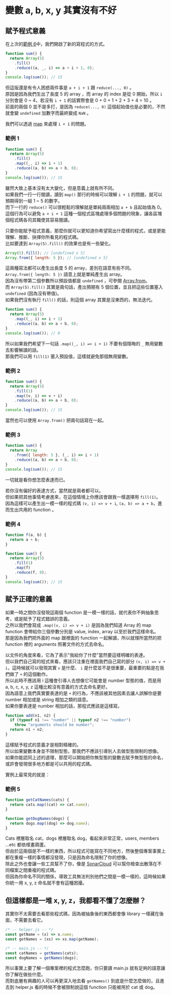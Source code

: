 # 變數 a, b, x, y 其實沒有不好

## 賦予程式意義

在上次的[範例 6]中，我們開啟了新的寫程式的方式。

```js
function sum() {
  return Array(5)
    .fill()
    .reduce((a, _, i) => a + i + 1, 0);
}
console.log(sum()); // 15
```

但這版還是有令人困惑兩件事是 `a + i + 1` 跟 `reduce(..., 0)` 。  
原因是因為我們生出了長度 5 的 array ，而 array 的 index 是從 0 開始，所以 `i` 分別會是 0 ~ 4，若沒有 `i + 1` 的話實際會是 0 + 0 + 1 + 2 + 3 + 4 = 10 。  
前面的兩個 0 並不是多打，是因為 `reduce(..., 0)` 這個起始值也是必要的，不然就會變 `undefined` 加數字而最終變成 `NaN` 。

我們可以透過 [map] 來處理 `i + 1` 的問題。

### 範例 1

```js
function sum() {
  return Array(5)
    .fill()
    .map((_, i) => i + 1)
    .reduce((a, b) => a + b, 0);
}
console.log(sum()); // 15
```

雖然大致上基本沒有太大變化，但是意義上就有所不同。  
如果我們一行一行閱讀，讀到 `map()` 那行的時候可以理解 `i + 1` 的問題，就可以預期得到一組 1 ~ 5 的數字。  
而下一行的 `reduce()` 可以很輕鬆的理解就是單純兩兩相加 `a + b` 且起始值為 0。
這個行為可以避免 `a + i + 1` 這種一個程式區塊處理多個問題的現象，讓各區塊個程式碼各司其職使其容易閱讀。

只要你能賦予程式意義，那麼你就可以更知道你希望寫出什麼樣的程式，或是更能理解、推斷、抉擇你所看見的程式碼。  
比如要達到 `Array(5).fill()` 的效果也是有一些變化。

```js
Array(5).fill(); // [undefined x 5]
Array.from({ length: 5 }); // [undefined x 5]
```

這兩種寫法都可以產生出長度 5 的 array，差別在語意有些不同。  
`Array.from({ length: 5 })` 語意上就是單純產生出 array。  
因為沒有帶第二個參數所以預設值都是 `undefined` ，可參閱 [Array.from]。  
而 `Array(5).fill()` 其實是兩句話，產出預期有 5 個位置，並且把這些位置塞入 `undefined` (因為沒有帶值)。  
如果我們沒有執行 `fill()` 的話，則這個 array 其實是沒東西的，無法迭代。

```js
function sum() {
  return Array(5)
    .map((_, i) => i + 1)
    .reduce((a, b) => a + b, 0);
}
console.log(sum()); // 0
```

所以如果我們希望下一句話 `.map((_, i) => i + 1)` 不要有個隱晦的 `_` 無用變數去影響解讀的話。  
那我們可以用 `fill(1)` 塞入預設值，這樣就避免那個無用變數。

### 範例 2

```js
function sum() {
  return Array(5)
    .fill(1)
    .map((v, i) => v + i)
    .reduce((a, b) => a + b, 0);
}
console.log(sum()); // 15
```

當然也可以使用 `Array.from()` 把兩句話寫在一起。

### 範例 3

```js
function sum() {
  return Array
    .from({ length: 5 }, (_, i) => i + 1)
    .reduce((a, b) => a + b, 0);
}
console.log(sum()); // 15
```

一切就是看你想怎麼表達而已。

若你沒有偏好的表達方式，當然就是兩者都可以。  
但如果把其他事情考慮進來，在這個情境上你應該會跟我一樣選擇用 `fill(1)`。  
因為這樣可以產生出一模一樣的程式碼 `(v, i) => v + i`, `(a, b) => a + b`，進而生出共用的 function 。

### 範例 4

```js
function f(a, b) {
  return a + b;
}

function sum() {
  return Array(5)
    .fill(1)
    .map(f)
    .reduce(f, 0);
}
console.log(sum()); // 15
```

## 賦予正確的意義

如果一時之間你沒發現這兩個 function 是一模一樣的話，就代表你不夠抽象思考，或是賦予了程式錯誤的意義。  
之所以我們會寫成 `.map((v, i) => v + i)` 是因為我們知道 Array 的 map function 會帶給你三個參數分別是 value, index, array 以至於我們這樣命名。  
那是因為我們把外面的 map 跟裡面的 function 一起解讀，所以就理所當然的把 function 裡的 arguments 照著文件的方式去命名。

以文件的角度來看，它為了表示"我給你了什麼"當然要這樣明確的表達。  
但以我們自己寫的程式來看，應該只注重在裡面我們自己寫的部分 `(v, i) => v + i`，這時候就可以發現其實 `v` 是什麼、 `i` 是什麼並不是很重要，最重要的點是在我們做了 `+` 的這個動作。  
所以此時不應該用 i 這種會引導人去想像它可能會是 number 型態的值，而是用 a, b, c, x, y, z 這種比較沒有意義的方式去命名更好。  
因為語意上我們真實要表達的是 `+` 的行為，不應該被其他因素去讓人誤解你是要 number 相加或是 string 相加之類的語意。  
如果你要表達是 number 相加的話，那程式應該是這樣寫。

```js
function add(n1, n2) {
  if (typeof n1 !== "number" || typeof n2 !== "number")
    throw "arguments should be number";
  return n1 + n2;
}
```

這樣賦予程式的意義才是相對精確的。  
所以如果變數本身並不限制型態，那我們不應該引導別人去做型態限制的想像。  
如果你能認同上述的道理，那麼可以開始把你無型態的變數去賦予無型態的命名，或許會發現很多地方都是可以共用的程式碼。

實例上最常見的就是：

### 範例 5

```js
function getCatNames(cats) {
  return cats.map((cat) => cat.name);
}

function getDogNames(dogs) {
  return dogs.map((dog) => dog.name);
}
```

Cats 裡層取名 cat，dogs 裡層取名 dog，看起來非常正常，users, members ...etc 都依樣畫葫蘆。  
但由於這兩個是不一樣的東西，所以程式可能寫在不同地方，然後整個專案事實上都在重複一樣的事情都沒發現，只是因為命名限制了你的想像。  
除此之外也會讓一些工具幫不了你，像是 [SonarCloud] 可以幫你檢查出散落在不同檔案之間重複的程式碼。  
但因為你命名不同的關係，導致工具無法判別他們之間是一模一樣的，這時候如果你統一用 x, y, z 命名就不會有這種困擾。

## 但這樣都是一堆 x, y, z，我都看不懂了怎麼辦？

其實你不太需要去看那些程式碼，因為被抽象後的東西都會像 library 一樣藏在後面，不需要去看它。

```js
/* -- helper.js -- */
const getName = (x) => x.name;
const getNames = (xs) => xs.map(getName);

/* -- main.js -- */
const catNames = getNames(cats);
const dogNames = getNames(dogs);
```

所以事實上要了解一個專案裡的程式怎麼跑，你只要讀 main.js 就有足夠的語意讓你了解在做些什麼。  
而對底層有興趣的人可以再更深入地去看 `getNames()` 到底是什麼怎麼做的，且進去到 helper.js 看的時候不會被限制說這個 function 只能被用於 cat 或 dog。

[範例 6]: https://github.com/QimatLuo/best_practice/blob/main/var_let_const.md#%E7%AF%84%E4%BE%8B-6
[map]: https://developer.mozilla.org/zh-TW/docs/Web/JavaScript/Reference/Global_Objects/Array/map
[array.from]: https://developer.mozilla.org/zh-TW/docs/Web/JavaScript/Reference/Global_Objects/Array/from
[sonarcloud]: https://sonarcloud.io/
